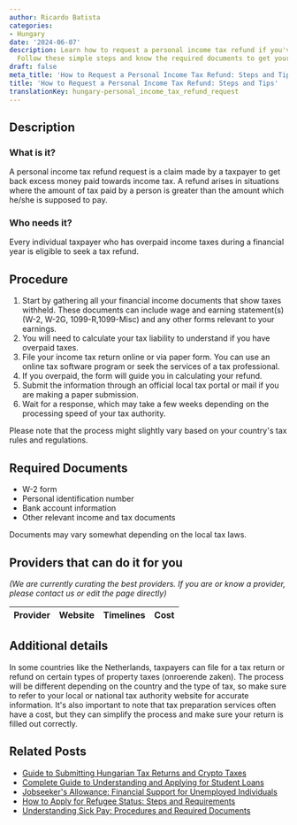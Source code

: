 ```yaml
---
author: Ricardo Batista
categories:
- Hungary
date: '2024-06-07'
description: Learn how to request a personal income tax refund if you've overpaid.
  Follow these simple steps and know the required documents to get your refund quickly.
draft: false
meta_title: 'How to Request a Personal Income Tax Refund: Steps and Tips'
title: 'How to Request a Personal Income Tax Refund: Steps and Tips'
translationKey: hungary-personal_income_tax_refund_request
---
```


## Description
### What is it?
A personal income tax refund request is a claim made by a taxpayer to get back excess money paid towards income tax. A refund arises in situations where the amount of tax paid by a person is greater than the amount which he/she is supposed to pay.

### Who needs it?
Every individual taxpayer who has overpaid income taxes during a financial year is eligible to seek a tax refund.

## Procedure
1. Start by gathering all your financial income documents that show taxes withheld. These documents can include wage and earning statement(s) (W-2, W-2G, 1099-R,1099-Misc) and any other forms relevant to your earnings.
2. You will need to calculate your tax liability to understand if you have overpaid taxes.
3. File your income tax return online or via paper form. You can use an online tax software program or seek the services of a tax professional.
4. If you overpaid, the form will guide you in calculating your refund.
5. Submit the information through an official local tax portal or mail if you are making a paper submission.
6. Wait for a response, which may take a few weeks depending on the processing speed of your tax authority.

Please note that the process might slightly vary based on your country's tax rules and regulations.

## Required Documents
- W-2 form
- Personal identification number
- Bank account information
- Other relevant income and tax documents

Documents may vary somewhat depending on the local tax laws.

## Providers that can do it for you

_(We are currently curating the best providers. If you are or know a provider, please contact us or edit the page directly)_

| Provider        |     Website     |     Timelines    |       Cost      |
| :-------------: | :-------------: |  :-------------: | :-------------: |

## Additional details
In some countries like the Netherlands, taxpayers can file for a tax return or refund on certain types of property taxes (onroerende zaken). The process will be different depending on the country and the type of tax, so make sure to refer to your local or national tax authority website for accurate information. It's also important to note that tax preparation services often have a cost, but they can simplify the process and make sure your return is filled out correctly.
## Related Posts

- [Guide to Submitting Hungarian Tax Returns and Crypto Taxes](https://tramitit.com/guides/hungary/tax_return_submission/)
- [Complete Guide to Understanding and Applying for Student Loans](https://tramitit.com/guides/hungary/student_loan_application/)
- [Jobseeker's Allowance: Financial Support for Unemployed Individuals](https://tramitit.com/guides/hungary/jobseekers_allowance_application/)
- [How to Apply for Refugee Status: Steps and Requirements](https://tramitit.com/guides/hungary/request_for_refugee_status/)
- [Understanding Sick Pay: Procedures and Required Documents](https://tramitit.com/guides/hungary/sick_pay_application/)